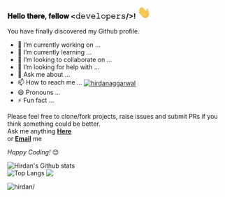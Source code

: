 <!--### Hi there 👋-->
### 𝐇𝐞𝐥𝐥𝐨 𝐭𝐡𝐞𝐫𝐞, 𝐟𝐞𝐥𝐥𝐨𝐰 <𝚍𝚎𝚟𝚎𝚕𝚘𝚙𝚎𝚛𝚜/>! <img src="https://github.com/ABSphreak/ABSphreak/blob/master/gifs/Hi.gif" width="30px">
<!--
**hirdan/hirdan** is a ✨ _special_ ✨ repository because its `README.md` (this file) appears on your GitHub profile.
Here are some ideas to get you started:
-->
You have finally discovered my Github profile. <br>

- 🔭 I’m currently working on ...
- 🌱 I’m currently learning ...
- 👯 I’m looking to collaborate on ...
- 🤔 I’m looking for help with ...
- 💬 Ask me about ...
- 📫 How to reach me ... <a href="https://linkedin.com/in/hirdanaggarwal" target="_blank"><img align="center" src=https://cdn.jsdelivr.net/npm/simple-icons@3.0.1/icons/linkedin.svg alt="hirdanaggarwal" height="20" width="20" /></a>
- 😄 Pronouns ...
- ⚡ Fun fact ...

Please feel free to clone/fork projects, raise issues and submit PRs if you think something could be better. <br>
Ask me anything <a href="https://github.com/hirdan/hirdan/issues/new"><b>Here</b></a><br>
or <a href="mailto:aggarwalhirdan@gmail.com"><b>Email</b></a> me

<i>Happy Coding!</i> 😊

![Hirdan's Github stats](https://github-readme-stats.vercel.app/api?username=hirdan&show_icons=true&theme=dark&count_private=true)<br>
![Top Langs](https://github-readme-stats.vercel.app/api/top-langs/?username=hirdan&layout=compact&theme=dark)
<a href="https://github.com/hirdan/cryptocurrencies-flutter">
  <img align="top" src="https://github-readme-stats.vercel.app/api/pin/?username=hirdan&repo=cryptocurrencies-flutter&theme=dark" />
</a><br>
<p align="left">
<img align="left" src=https://komarev.com/ghpvc/?username=hirdan alt=hirdan/>
</p>
